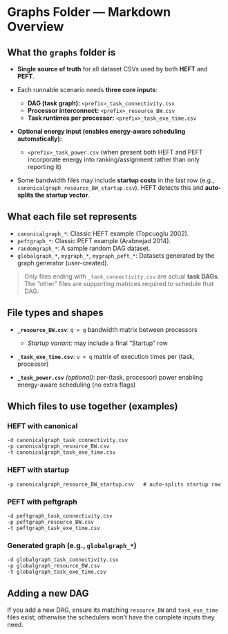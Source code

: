 # Graphs Folder — Markdown Overview

## What the `graphs` folder is

* **Single source of truth** for all dataset CSVs used by both **HEFT** and **PEFT**.
* Each runnable scenario needs **three core inputs**:

  * **DAG (task graph):** `<prefix>_task_connectivity.csv`
  * **Processor interconnect:** `<prefix>_resource_BW.csv`
  * **Task runtimes per processor:** `<prefix>_task_exe_time.csv`
* **Optional energy input (enables energy-aware scheduling automatically):**

  * `<prefix>_task_power.csv` (when present both HEFT and PEFT incorporate energy into ranking/assignment rather than only reporting it)
* Some bandwidth files may include **startup costs** in the last row (e.g., `canonicalgraph_resource_BW_startup.csv`).
  HEFT detects this and **auto-splits the startup vector**.

## What each file set represents

* `canonicalgraph_*`: Classic HEFT example (Topcuoglu 2002).
* `peftgraph_*`: Classic PEFT example (Arabnejad 2014).
* `randomgraph_*`: A sample random DAG dataset.
* `globalgraph_*`, `mygraph_*`, `mygraph_peft_*`: Datasets generated by the graph generator (user-created).

> Only files ending with `_task_connectivity.csv` are actual **task DAGs**.
> The “other” files are supporting matrices required to schedule that DAG.

## File types and shapes

* **`_resource_BW.csv`**: `q × q` bandwidth matrix between processors

  * *Startup variant:* may include a final “Startup” row
* **`_task_exe_time.csv`**: `v × q` matrix of execution times per (task, processor)
* **`_task_power.csv`** *(optional)*: per-(task, processor) power enabling energy-aware scheduling (no extra flags)

## Which files to use together (examples)

### HEFT with canonical

```text
-d canonicalgraph_task_connectivity.csv
-p canonicalgraph_resource_BW.csv
-t canonicalgraph_task_exe_time.csv
```

### HEFT with startup

```text
-p canonicalgraph_resource_BW_startup.csv   # auto-splits startup row
```

### PEFT with peftgraph

```text
-d peftgraph_task_connectivity.csv
-p peftgraph_resource_BW.csv
-t peftgraph_task_exe_time.csv
```

### Generated graph (e.g., `globalgraph_*`)

```text
-d globalgraph_task_connectivity.csv
-p globalgraph_resource_BW.csv
-t globalgraph_task_exe_time.csv
```

## Adding a new DAG

If you add a new DAG, ensure its matching `resource_BW` and `task_exe_time` files exist; otherwise the schedulers won’t have the complete inputs they need.
